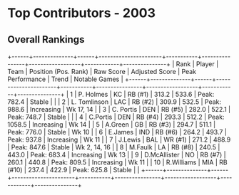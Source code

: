 # Top Contributors - 2003

## Overall Rankings

+------+--------------+------+----------------------+-----------+----------------+------------------+------------+---------------+
| Rank | Player       | Team | Position (Pos. Rank) | Raw Score | Adjusted Score | Peak Performance | Trend      | Notable Games |
+------+--------------+------+----------------------+-----------+----------------+------------------+------------+---------------+
| 1    | P. Holmes    | KC   | RB (#1)              | 313.2     | 533.6          | Peak: 782.4      | Stable     |               |
| 2    | L. Tomlinson | LAC  | RB (#2)              | 309.9     | 532.5          | Peak: 988.6      | Increasing | Wk 17, 14     |
| 3    | C. Portis    | DEN  | RB (#5)              | 282.0     | 522.1          | Peak: 748.7      | Stable     |               |
| 4    | C.Portis     | DEN  | RB (#4)              | 293.3     | 512.2          | Peak: 1058.5     | Increasing | Wk 14         |
| 5    | A.Green      | GB   | RB (#3)              | 294.7     | 511.1          | Peak: 776.0      | Stable     | Wk 10         |
| 6    | E.James      | IND  | RB (#6)              | 264.2     | 493.7          | Peak: 937.8      | Increasing | Wk 11         |
| 7    | J.Lewis      | BAL  | WR (#1)              | 271.2     | 488.9          | Peak: 847.6      | Stable     | Wk 2, 14, 16  |
| 8    | M.Faulk      | LA   | RB (#8)              | 240.5     | 443.0          | Peak: 683.4      | Increasing | Wk 13         |
| 9    | D.McAllister | NO   | RB (#7)              | 260.1     | 440.8          | Peak: 809.5      | Increasing | Wk 11         |
| 10   | R.Williams   | MIA  | RB (#10)             | 237.4     | 422.9          | Peak: 625.8      | Stable     |               |
+------+--------------+------+----------------------+-----------+----------------+------------------+------------+---------------+

